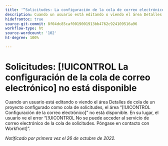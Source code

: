 ```yaml
---
title: '“Solicitudes: La configuración de la cola de correo electrónico no está disponible”'
description: Cuando un usuario está editando o viendo el área Detalles de cola de un proyecto configurado como cola de solicitudes, el área Configuración de la cola de correo electrónico no está disponible. En su lugar, el usuario ve el error “No se puede acceder al servicio de correo electrónico de la cola de solicitudes. Póngase en contacto con Workfront”.
hidefromtoc: true
source-git-commit: 8f04dc85caf0019001913bb4762c924109516a96
workflow-type: ht
source-wordcount: '102'
ht-degree: 100%

---
```



# Solicitudes: [!UICONTROL La configuración de la cola de correo electrónico] no está disponible

Cuando un usuario está editando o viendo el área Detalles de cola de un proyecto configurado como cola de solicitudes, el área “[!UICONTROL Configuración de la correo electrónico]” no está disponible. En su lugar, el usuario ve el error “[!UICONTROL No se puede acceder al servicio de correo electrónico de la cola de solicitudes. Póngase en contacto con Workfront]”.

_Notificado por primera vez el 26 de octubre de 2022._

